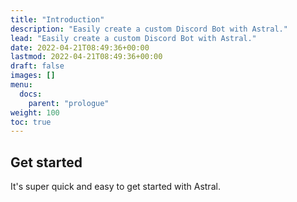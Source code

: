 ```yaml
---
title: "Introduction"
description: "Easily create a custom Discord Bot with Astral."
lead: "Easily create a custom Discord Bot with Astral."
date: 2022-04-21T08:49:36+00:00
lastmod: 2022-04-21T08:49:36+00:00
draft: false
images: []
menu:
  docs:
    parent: "prologue"
weight: 100
toc: true
---
```


## Get started

It's super quick and easy to get started with Astral.
